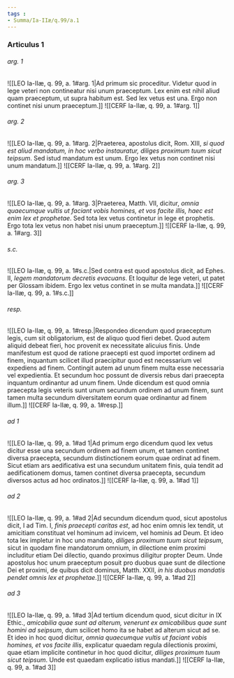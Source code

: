 ```yaml
---
tags : 
- Summa/Ia-IIæ/q.99/a.1
---
```


### Articulus 1

###### arg. 1
![[LEO Ia-IIæ, q. 99, a. 1#arg. 1|Ad primum sic proceditur. Videtur quod in lege veteri non contineatur nisi unum praeceptum. Lex enim est nihil aliud quam praeceptum, ut supra habitum est. Sed lex vetus est una. Ergo non continet nisi unum praeceptum.]]
![[CERF Ia-IIæ, q. 99, a. 1#arg. 1]]

###### arg. 2
![[LEO Ia-IIæ, q. 99, a. 1#arg. 2|Praeterea, apostolus dicit, Rom. XIII, *si quod est aliud mandatum, in hoc verbo instauratur, diliges proximum tuum sicut teipsum*. Sed istud mandatum est unum. Ergo lex vetus non continet nisi unum mandatum.]]
![[CERF Ia-IIæ, q. 99, a. 1#arg. 2]]

###### arg. 3
![[LEO Ia-IIæ, q. 99, a. 1#arg. 3|Praeterea, Matth. VII, dicitur, *omnia quaecumque vultis ut faciant vobis homines, et vos facite illis, haec est enim lex et prophetae*. Sed tota lex vetus continetur in lege et prophetis. Ergo tota lex vetus non habet nisi unum praeceptum.]]
![[CERF Ia-IIæ, q. 99, a. 1#arg. 3]]

###### s.c.
![[LEO Ia-IIæ, q. 99, a. 1#s.c.|Sed contra est quod apostolus dicit, ad Ephes. II, *legem mandatorum decretis evacuans*. Et loquitur de lege veteri, ut patet per Glossam ibidem. Ergo lex vetus continet in se multa mandata.]]
![[CERF Ia-IIæ, q. 99, a. 1#s.c.]]

###### resp.
![[LEO Ia-IIæ, q. 99, a. 1#resp.|Respondeo dicendum quod praeceptum legis, cum sit obligatorium, est de aliquo quod fieri debet. Quod autem aliquid debeat fieri, hoc provenit ex necessitate alicuius finis. Unde manifestum est quod de ratione praecepti est quod importet ordinem ad finem, inquantum scilicet illud praecipitur quod est necessarium vel expediens ad finem. Contingit autem ad unum finem multa esse necessaria vel expedientia. Et secundum hoc possunt de diversis rebus dari praecepta inquantum ordinantur ad unum finem. Unde dicendum est quod omnia praecepta legis veteris sunt unum secundum ordinem ad unum finem, sunt tamen multa secundum diversitatem eorum quae ordinantur ad finem illum.]]
![[CERF Ia-IIæ, q. 99, a. 1#resp.]]

###### ad 1
![[LEO Ia-IIæ, q. 99, a. 1#ad 1|Ad primum ergo dicendum quod lex vetus dicitur esse una secundum ordinem ad finem unum, et tamen continet diversa praecepta, secundum distinctionem eorum quae ordinat ad finem. Sicut etiam ars aedificativa est una secundum unitatem finis, quia tendit ad aedificationem domus, tamen continet diversa praecepta, secundum diversos actus ad hoc ordinatos.]]
![[CERF Ia-IIæ, q. 99, a. 1#ad 1]]

###### ad 2
![[LEO Ia-IIæ, q. 99, a. 1#ad 2|Ad secundum dicendum quod, sicut apostolus dicit, I ad Tim. I, *finis praecepti caritas est*, ad hoc enim omnis lex tendit, ut amicitiam constituat vel hominum ad invicem, vel hominis ad Deum. Et ideo tota lex impletur in hoc uno mandato, *diliges proximum tuum sicut teipsum*, sicut in quodam fine mandatorum omnium, in dilectione enim proximi includitur etiam Dei dilectio, quando proximus diligitur propter Deum. Unde apostolus hoc unum praeceptum posuit pro duobus quae sunt de dilectione Dei et proximi, de quibus dicit dominus, Matth. XXII, *in his duobus mandatis pendet omnis lex et prophetae*.]]
![[CERF Ia-IIæ, q. 99, a. 1#ad 2]]

###### ad 3
![[LEO Ia-IIæ, q. 99, a. 1#ad 3|Ad tertium dicendum quod, sicut dicitur in IX Ethic., *amicabilia quae sunt ad alterum, venerunt ex amicabilibus quae sunt homini ad seipsum*, dum scilicet homo ita se habet ad alterum sicut ad se. Et ideo in hoc quod dicitur, *omnia quaecumque vultis ut faciant vobis homines, et vos facite illis*, explicatur quaedam regula dilectionis proximi, quae etiam implicite continetur in hoc quod dicitur, *diliges proximum tuum sicut teipsum*. Unde est quaedam explicatio istius mandati.]]
![[CERF Ia-IIæ, q. 99, a. 1#ad 3]]


